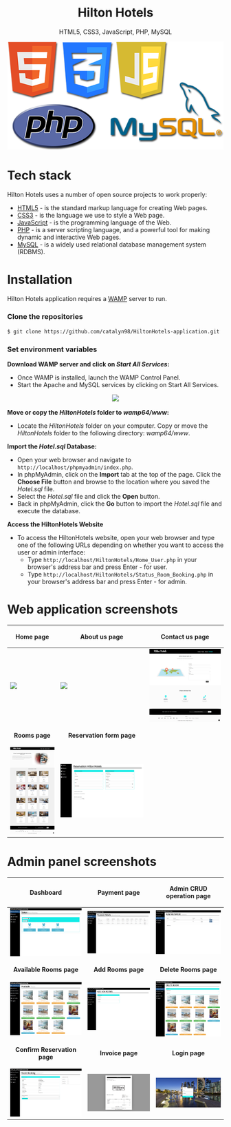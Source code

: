 <h1 align="center">
  Hilton Hotels
</h1>
<p align="center">
  HTML5, CSS3, JavaScript, PHP, MySQL
</p>

<p align="center">
  <img src="https://github.com/catalyn98/HiltonHotels-application/blob/main/StackTech.png" />
</p>

# Tech stack
Hilton Hotels uses a number of open source projects to work properly:
* [HTML5](https://www.w3schools.com/html/) - is the standard markup language for creating Web pages.
* [CSS3](https://www.w3schools.com/css/) - is the language we use to style a Web page.
* [JavaScript](https://www.w3schools.com/js/) - is the programming language of the Web.
* [PHP](https://www.w3schools.com/php/) - is a server scripting language, and a powerful tool for making dynamic and interactive Web pages.
* [MySQL](https://www.w3schools.com/mysql/) - is a widely used relational database management system (RDBMS).

# Installation
Hilton Hotels application requires a [WAMP](https://wampserver.aviatechno.net) server to run.

### Clone the repositories
```sh
$ git clone https://github.com/catalyn98/HiltonHotels-application.git
```

### Set environment variables 
**Download WAMP server and click on *Start All Services*:**
- Once WAMP is installed, launch the WAMP Control Panel.
- Start the Apache and MySQL services by clicking on Start All Services.
<p align="center">
  <img src="https://firebasestorage.googleapis.com/v0/b/licenseproject-c2773.appspot.com/o/wampp.png?alt=media&token=07cc678d-6644-4f99-bff1-59ea658fd96e" />
</p>

**Move or copy the *HiltonHotels* folder to *wamp64/www*:**
- Locate the *HiltonHotels* folder on your computer. Copy or move the *HiltonHotels* folder to the following directory: *wamp64/www*.

**Import the *Hotel.sql* Database:**
- Open your web browser and navigate to `http://localhost/phpmyadmin/index.php`.
- In phpMyAdmin, click on the **Import** tab at the top of the page. Click the **Choose File** button and browse to the location where you saved the *Hotel.sql* file.
- Select the *Hotel.sql* file and click the **Open** button.
- Back in phpMyAdmin, click the **Go** button to import the *Hotel.sql* file and execute the database.

**Access the HiltonHotels Website**
- To access the HiltonHotels website, open your web browser and type one of the following URLs depending on whether you want to access the user or admin interface:
  - Type `http://localhost/HiltonHotels/Home_User.php` in your browser's address bar and press Enter - for user.
  - Type `http://localhost/HiltonHotels/Status_Room_Booking.php` in your browser's address bar and press Enter - for admin.

# Web application screenshots 
| <p align="center">**Home page**</p> | <p align="center">**About us page**</p> | <p align="center">**Contact us page**</p> |
| ------------ | ------------ | ------------ |
| <img src="https://github.com/catalyn98/HiltonHotels-application/blob/main/Hilton%20Hotels/screenshots/1.Home_User.png" />  |  <img src="https://github.com/catalyn98/HiltonHotels-application/blob/main/Hilton%20Hotels/screenshots/2.About.png" /> | <img src="https://github.com/catalyn98/HiltonHotels-application/blob/main/Hilton%20Hotels/screenshots/3.Contact.png" /> |
| <p align="center">**Rooms page**</p> | <p align="center">**Reservation form page**</p> | |
| <img src="https://github.com/catalyn98/HiltonHotels-application/blob/main/Hilton%20Hotels/screenshots/4.Rooms.png" /> | <img src="https://github.com/catalyn98/HiltonHotels-application/blob/main/Hilton%20Hotels/screenshots/5.Reservation_User.png" /> | |

# Admin panel screenshots
| <p align="center">**Dashboard**</p> | <p align="center">**Payment page**</p> | <p align="center">**Admin CRUD operation page**</p> |
| ------------ | ------------ | ------------ |
| <img src="https://github.com/catalyn98/HiltonHotels-application/blob/main/Hilton%20Hotels/screenshots/7.Status Room Booking.png" /> | <img src="https://github.com/catalyn98/HiltonHotels-application/blob/main/Hilton%20Hotels/screenshots/8.Payment.png" /> | <img src="https://github.com/catalyn98/HiltonHotels-application/blob/main/Hilton%20Hotels/screenshots/9.Administrator.png" /> |
| <p align="center">**Available Rooms page**</p> | <p align="center">**Add Rooms page**</p> | <p align="center">**Delete Rooms page**</p> |
| <img src="https://github.com/catalyn98/HiltonHotels-application/blob/main/Hilton%20Hotels/screenshots/10.Available%20Rooms.png" /> | <img src="https://github.com/catalyn98/HiltonHotels-application/blob/main/Hilton%20Hotels/screenshots/11.Add%20Rooms.png" /> | <img src="https://github.com/catalyn98/HiltonHotels-application/blob/main/Hilton%20Hotels/screenshots/12.Delete%20Rooms.png" /> |
| <p align="center">**Confirm Reservation page**</p> | <p align="center">**Invoice page**</p> | <p align="center">**Login page**</p> |
| <img src="https://github.com/catalyn98/HiltonHotels-application/blob/main/Hilton%20Hotels/screenshots/13.Confirm_Reservation.png" /> | <img src="https://github.com/catalyn98/HiltonHotels-application/blob/main/Hilton%20Hotels/screenshots/14.Invoice.png" /> | <img src="https://github.com/catalyn98/HiltonHotels-application/blob/main/Hilton%20Hotels/screenshots/6.Login_Admin.png" /> |
